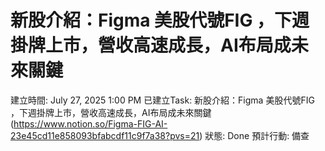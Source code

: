 # 新股介紹：Figma 美股代號FIG ，下週掛牌上市，營收高速成長，AI布局成未來關鍵

建立時間: July 27, 2025 1:00 PM
已建立Task: 新股介紹：Figma 美股代號FIG ，下週掛牌上市，營收高速成長，AI布局成未來關鍵  (https://www.notion.so/Figma-FIG-AI-23e45cd11e858093bfabcdf11c9f7a38?pvs=21) 
狀態: Done
預計行動: 備查